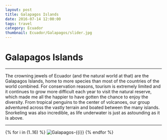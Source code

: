 ```yaml
---
layout: post
title: Galapagos Islands
date: 2016-07-14 12:00:00
tags: travel
category: Ecuador
thumbnail: Ecuador/Galapagos/slider.jpg
---
```



# Galapagos Islands
---

The crowning jewels of Ecuador (and the natural world at that) are the Galapagos Islands, home to more species than most of the countries of the world combined. For conservation reasons, tourism is extremely limited and it continues to grow more difficult each year to visit the natural reserve, which made me all the happier to have gotten the chance to enjoy the diversity. 
From tropical penguins to the center of volcanoes, our group adventured across the vastly terrain and boated between the many islands. Snorkeling was also incredible, as life underwater is just as astounding as it is above.


---

{% for i in (1..16) %}
![Galapagos-{{i}}](/assets/img/travel/Ecuador/Galapagos/Galapagos-{{i}}.jpg)
{% endfor %}
